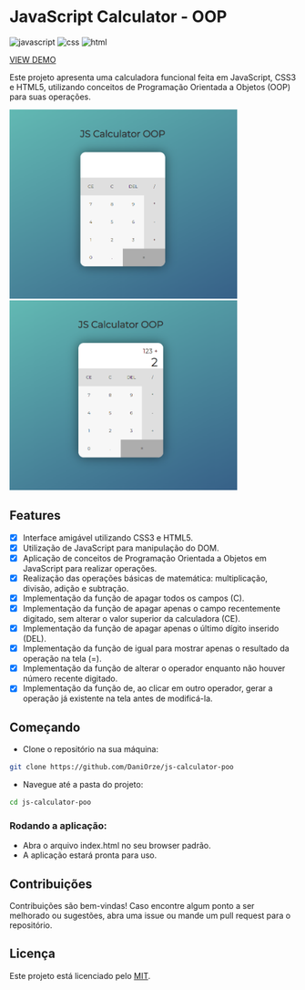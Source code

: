 # JavaScript Calculator - OOP

![javascript](https://img.shields.io/badge/JavaScript-323330?style=for-the-badge&logo=javascript&logoColor=F7DF1E)
![css](https://img.shields.io/badge/CSS3-1572B6?style=for-the-badge&logo=css3&logoColor=white)
![html](https://img.shields.io/badge/HTML5-E34F26?style=for-the-badge&logo=html5&logoColor=white)

[VIEW DEMO](https://daniorze.github.io/js-calculator-oop/)

Este projeto apresenta uma calculadora funcional feita em JavaScript, CSS3 e HTML5, utilizando conceitos de Programação Orientada a Objetos (OOP) para suas operações.

<p align="center">
  <p>
    <img src="assets/js_calculator.png" width="400px"/>
    <img src="assets/js_calculator_2.png" width="400px"/>
  </p>
  
## Features

- [x] Interface amigável utilizando CSS3 e HTML5.
- [x] Utilização de JavaScript para manipulação do DOM.
- [x] Aplicação de conceitos de Programação Orientada a Objetos em JavaScript para realizar operações.
- [x] Realização das operações básicas de matemática: multiplicação, divisão, adição e subtração.
- [x] Implementação da função de apagar todos os campos (C).
- [x] Implementação da função de apagar apenas o campo recentemente digitado, sem alterar o valor superior da calculadora (CE).
- [x] Implementação da função de apagar apenas o último dígito inserido (DEL).
- [x] Implementação da função de igual para mostrar apenas o resultado da operação na tela (=).
- [x] Implementação da função de alterar o operador enquanto não houver número recente digitado.
- [x] Implementação da função de, ao clicar em outro operador, gerar a operação já existente na tela antes de modificá-la.

## Começando

- Clone o repositório na sua máquina:

```bash
git clone https://github.com/DaniOrze/js-calculator-poo
```

- Navegue até a pasta do projeto:

```bash
cd js-calculator-poo
```

### Rodando a aplicação:

- Abra o arquivo index.html no seu browser padrão.
- A aplicação estará pronta para uso.

## Contribuições

Contribuições são bem-vindas! Caso encontre algum ponto a ser melhorado ou sugestões, abra uma issue ou mande um pull request para o repositório.

## Licença

Este projeto está licenciado pelo [MIT](./LICENSE).
